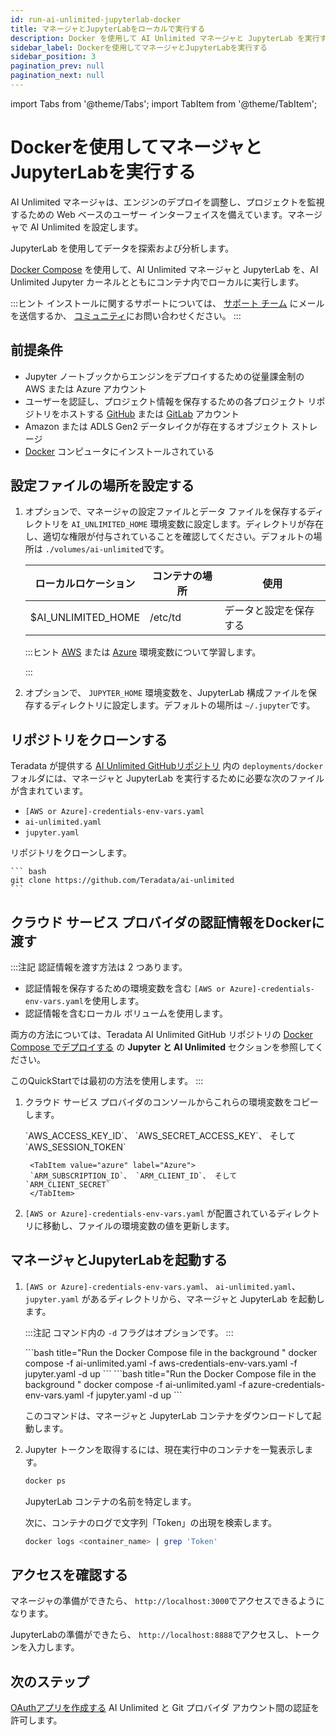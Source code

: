 ```yaml
---
id: run-ai-unlimited-jupyterlab-docker
title: マネージャとJupyterLabをローカルで実行する
description: Docker を使用して AI Unlimited マネージャと JupyterLab を実行する方法を学びます。
sidebar_label: Dockerを使用してマネージャとJupyterLabを実行する
sidebar_position: 3
pagination_prev: null
pagination_next: null
---
```


import Tabs from '@theme/Tabs';
import TabItem from '@theme/TabItem';

# Dockerを使用してマネージャとJupyterLabを実行する

AI Unlimited マネージャは、エンジンのデプロイを調整し、プロジェクトを監視するための Web ベースのユーザー インターフェイスを備えています。マネージャで AI Unlimited を設定します。 

JupyterLab を使用してデータを探索および分析します。

[Docker Compose](https://docs.docker.com/compose/) を使用して、AI Unlimited マネージャと JupyterLab を、AI Unlimited Jupyter カーネルとともにコンテナ内でローカルに実行します。 

:::ヒント
インストールに関するサポートについては、 <a href="mailto:aiunlimited.support@Teradata.com">サポート チーム</a> にメールを送信するか、 [コミュニティ](https://support.teradata.com/community?id=community_forum&sys_id=b0aba91597c329d0e6d2bd8c1253affa)にお問い合わせください。
:::

## 前提条件

- Jupyter ノートブックからエンジンをデプロイするための従量課金制の AWS または Azure アカウント
- ユーザーを認証し、プロジェクト情報を保存するための各プロジェクト リポジトリをホストする [GitHub](https://github.com) または [GitLab](https://gitlab.com) アカウント
- Amazon または ADLS Gen2 データレイクが存在するオブジェクト ストレージ
- [Docker](https://www.docker.com/get-started/) コンピュータにインストールされている


## 設定ファイルの場所を設定する

1. オプションで、マネージャの設定ファイルとデータ ファイルを保存するディレクトリを `AI_UNLIMITED_HOME` 環境変数に設定します。ディレクトリが存在し、適切な権限が付与されていることを確認してください。デフォルトの場所は `./volumes/ai-unlimited`です。

    | **ローカルロケーション** | **コンテナの場所** | **使用** |
    |----------------|--------------------|-------|
    | $AI_UNLIMITED_HOME | /etc/td | データと設定を保存する |

	:::ヒント [AWS](https://docs.aws.amazon.com/sdkref/latest/guide/environment-variables.html) または [Azure](https://github.com/paulbouwer/terraform-azure-quickstarts-samples/blob/master/README.md#azure-authentication) 環境変数について学習します。

	:::

2. オプションで、 `JUPYTER_HOME` 環境変数を、JupyterLab 構成ファイルを保存するディレクトリに設定します。デフォルトの場所は `~/.jupyter`です。


## リポジトリをクローンする

Teradata が提供する [AI Unlimited GitHubリポジトリ](https://github.com/Teradata/ai-unlimited) 内の `deployments/docker` フォルダには、マネージャと JupyterLab を実行するために必要な次のファイルが含まれています。
- `[AWS or Azure]-credentials-env-vars.yaml`
- `ai-unlimited.yaml`
- `jupyter.yaml` 

リポジトリをクローンします。

    ``` bash
    git clone https://github.com/Teradata/ai-unlimited
	```


## クラウド サービス プロバイダの認証情報をDockerに渡す

:::注記
認証情報を渡す方法は 2 つあります。
- 認証情報を保存するための環境変数を含む `[AWS or Azure]-credentials-env-vars.yaml`を使用します。
- 認証情報を含むローカル ボリュームを使用します。 

両方の方法については、Teradata AI Unlimited GitHub リポジトリの [Docker Compose でデプロイする](https://github.com/Teradata/ai-unlimited/blob/develop/deployments/docker/README.md) の **Jupyter と AI Unlimited** セクションを参照してください。

このQuickStartでは最初の方法を使用します。
:::

1. クラウド サービス プロバイダのコンソールからこれらの環境変数をコピーします。

	<Tabs>
		<TabItem value="aws" label="AWS" default>
		`AWS_ACCESS_KEY_ID`、 `AWS_SECRET_ACCESS_KEY`、 そして `AWS_SESSION_TOKEN`
		</TabItem>

		<TabItem value="azure" label="Azure">
		`ARM_SUBSCRIPTION_ID`、 `ARM_CLIENT_ID`、 そして `ARM_CLIENT_SECRET`
		</TabItem>
	</Tabs>

2. `[AWS or Azure]-credentials-env-vars.yaml` が配置されているディレクトリに移動し、ファイルの環境変数の値を更新します。


## マネージャとJupyterLabを起動する

1. `[AWS or Azure]-credentials-env-vars.yaml`、 `ai-unlimited.yaml`、 `jupyter.yaml` があるディレクトリから、マネージャと JupyterLab を起動します。

	:::注記
	コマンド内の `-d` フラグはオプションです。
	:::

	<Tabs>
		<TabItem value="aws" label="AWS" default>
		```bash title="Run the Docker Compose file in the background "
		docker compose -f ai-unlimited.yaml -f aws-credentials-env-vars.yaml -f jupyter.yaml -d up 
		```
		</TabItem>
		<TabItem value="azure" label="Azure">
		```bash title="Run the Docker Compose file in the background "
		docker compose -f ai-unlimited.yaml -f azure-credentials-env-vars.yaml -f jupyter.yaml -d up
		```
		</TabItem>
	</Tabs>

	このコマンドは、マネージャと JupyterLab コンテナをダウンロードして起動します。

2. Jupyter トークンを取得するには、現在実行中のコンテナを一覧表示します。

	```bash
	docker ps 
	```
	JupyterLab コンテナの名前を特定します。

	次に、コンテナのログで文字列「Token」の出現を検索します。

	```bash
	docker logs <container_name> | grep 'Token'
	```

## アクセスを確認する

マネージャの準備ができたら、 `http://localhost:3000`でアクセスできるようになります。 

JupyterLabの準備ができたら、 `http://localhost:8888`でアクセスし、トークンを入力します。 


## 次のステップ

[OAuthアプリを作成する](../../create-oauth-app) AI Unlimited と Git プロバイダ アカウント間の認証を許可します。


